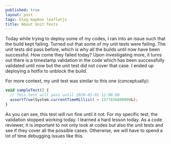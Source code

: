 ```yaml
---
published: true
layout: post
tags: blog mapbox leafletjs
title: About Unit Tests
---
```

Today while trying to deploy some of my codes, I ran into an issue such that the build kept failing. Turned out that some of my unit tests were failing. The unit tests did pass before, which is why all the builds until now have been successful. How come they failed today? Upon investigating more, it turns out there is a timestamp validation in the code which has been successfully validated until now but the unit test did not cover that case. I ended up deploying a hotfix to unblock the build.

For more context, my unit test was similar to this one (conceptually):
```javascript
void sampleTest() {
  // This test will pass until 2020-01-01 12:00:00
  assertTrue(System.currentTimeMillis() < 1577836800000L);
}
```
As you can see, this test will run fine until it not. For my specific test, the validation stopped working today.
I learned a hard lesson today. As a code reviewer, it is important to not only look at codes but also the unit tests and see if they cover all the possible cases. Otherwise, we will have to spend a lot of time debugging issues like this.
